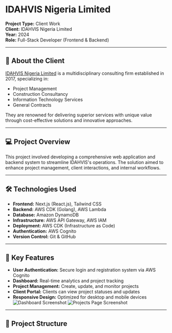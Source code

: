# IDAHVIS Nigeria Limited 

**Project Type:** Client Work  
**Client:** IDAHVIS Nigeria Limited  
**Year:** 2024  
**Role:** Full-Stack Developer (Frontend & Backend)

---

## 🏢 About the Client

[IDAHVIS Nigeria Limited](#) is a multidisciplinary consulting firm established in 2017, specializing in:

- Project Management
- Construction Consultancy
- Information Technology Services
- General Contracts

They are renowned for delivering superior services with unique value through cost-effective solutions and innovative approaches.

---



## 💻 Project Overview

This project involved developing a comprehensive web application and backend system to streamline IDAHVIS's operations. The solution aimed to enhance project management, client interactions, and internal workflows.

---

## 🛠️ Technologies Used

- **Frontend:** Next.js (React.js), Tailwind CSS
- **Backend:** AWS CDK (Golang), AWS Lambda
- **Database:** Amazon DynamoDB
- **Infrastructure:** AWS API Gateway, AWS IAM
- **Deployment:** AWS CDK (Infrastructure as Code)
- **Authentication:** AWS Cognito
- **Version Control:** Git & GitHub

---

## 🔑 Key Features

- **User Authentication:** Secure login and registration system via AWS Cognito
- **Dashboard:** Real-time analytics and project tracking
- **Project Management:** Create, update, and monitor projects
- **Client Portal:** Clients can view project statuses and updates
- **Responsive Design:** Optimized for desktop and mobile devices
![Dashboard Screenshot](https://github.com/user-attachments/assets/030ea691-237f-4318-bd8b-cd32ff386fad)
![Projects Page Screenshot](https://github.com/user-attachments/assets/61934ed3-44da-4b84-a58c-28fc6f151d13)
---

## 📁 Project Structure

